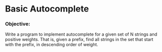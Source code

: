 # Basic Autocomplete

### Objective:
Write a program to implement autocomplete for a given set of N strings and positive weights. That is, given a prefix, find all strings in the set that start with the prefix, in descending order of weight.
